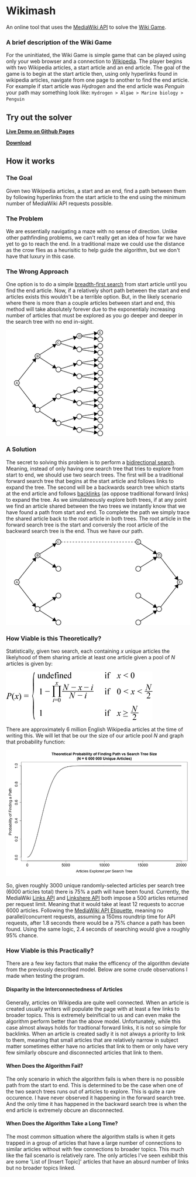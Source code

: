 # Wikimash

An online tool that uses the [MediaWiki API][mwapi] to solve the
[Wiki Game][wikigame].

### A brief description of the Wiki Game

For the uninitiated, the Wiki Game is simple game that can be played using only
your web browser and a connection to [Wikipedia][wikipedia]. The player begins
with two Wikipedia articles, a start article and an end article. The goal of the
game is to begin at the start article then, using only hyperlinks found in
wikipedia articles, navigate from one page to another to find the end article.
For example if start article was *Hydrogen*  and the end article was *Penguin*
your path may something look like: `Hydrogen > Algae > Marine biology > Penguin`

## Try out the solver

[**Live Demo on Github Pages**][demo]

[**Download**][download]

## How it works

### The Goal

Given two Wikipedia articles, a start and an end, find a path between them by
following hyperlinks from the start article to the end using the minimum number
of MediaWiki API requests possible.

### The Problem

We are essentially navigating a maze with no sense of direction. Unlike other
pathfinding problems, we can't really get an idea of how far we have yet to go
to reach the end. In a traditional maze we could use the distance as the crow
flies as a heurisitic to help guide the algorithm, but we don't have that luxury
in this case.

### The Wrong Approach

One option is to do a simple [breadth-first search][bfs] from start article
until you find the end article. Now, if a relatively short path between the
start and end articles exists this wouldn't be a terrible option. But, in the
likely scenario where there is more than a couple articles between start and
end, this method will take absolutely forever due to the exponentialy increasing
number of articles that must be explored as you go deeper and deeper in the
search tree with no end in-sight.

![simple breadth first serach](images/tree.png)

### A Solution

The secret to solving this problem is to perform a [bidirectional search][bds].
Meaning, instead of only having one search tree that tries to explore from start
to end, we should use two search trees. The first will be a traditional forward
search tree that begins at the start article and follows links to expand the
tree. The second will be a backwards search tree which starts at the end article
and follows [backlinks][backlink] (as oppose traditional forward links) to
expand the tree. As we simulatneously explore both trees, if at any point we
find an article shared between the two trees we instantly know that we have
found a path from start and end. To complete the path we simply trace the shared
article back to the root article in both trees. The root article in the forward
search tree is the start and conversly the root article of the backward search
tree is the end. Thus we have our path.

![simple breadth first serach](images/bitree.png)

### How Viable is this Theoretically?

Statistically, given two search, each containing *x* unique articles the
likelyhood of them sharing article at least one article given a pool of *N*
articles is given by:

![probability function](images/probability.png)

There are approximately 6 million English Wikipedia articles at the time of
writing this. We will let that be our the size of our article pool *N* and graph
that probability function:

![probability graph](images/theoretical.png)

So, given roughly 3000 unique randomly-selected articles per search tree (6000
articles total) there is 75% a path will have been found. Currently, the
MediaWiki [Links API][mwapilinks] and [Linkshere API][mwapilinkshere] both
impose a 500 articles returned per request limit. Meaning that it would take at
least 12 requests to accrue 6000 articles. Following the
[MediaWiki API Etiquette][mwapietiquette], meaning no parallel/concurrent
requests, assuming a 150ms roundtrip time for API requests, after 1.8 seconds
there would be a 75% chance a path has been found. Using the same logic, 2.4
seconds of searching would give a roughly 95% chance.

### How Viable is this Practically?

There are a few key factors that make the efficency of the algorithm deviate
from the previously described model. Below are some crude observations I made
when testing the program.

#### Disparity in the Interconnectedness of Articles

Generally, articles on Wikipedia are quite well connected. When an article is
created usually writers will populate the page with at least a few links to
broader topics. This is extremely beinificial to us and can even make the
algorithm perform better than the above model. Unfortunately, while this case
almost always holds for tradtional forward links, it is not so simple for
backlinks. When an article is created sadly it is not always a priority to link
to them, meaning that small articles that are relatively narrow in subject
matter sometimes either have no articles that link to them or only have very
few similarly obscure and disconnected articles that link to them.

#### When Does the Algorithm Fail?

The only scenario in which the algorithm fails is when there is no possible path
from the start to end. This is determined to be the case when one of the two
search trees runs out of articles to explore. This is quite a rare occurence. I
have never observed it happening in the forward search tree. And the only time
it has happened in the backward search tree is when the end article is extremely
obcure an disconnected.

#### When Does the Algorithm Take a Long Time?

The most common sittuation where the algorithm stalls is when it gets trapped in
a group of articles that have a large number of connections to similar articles
without with few connections to broader topics. This much like the fail scenario
is relatively rare. The only articles I've seen exhibit this are some 'List of
[Insert Topic]' articles that have an absurd number of links but no broader
topics linked. 

[wikipedia]:https://wikipedia.org/
[demo]:https://luctowers.github.io/wikimash
[download]:https://github.com/luctowers/wikimash/archive/master.zip
[mwapi]:https://www.mediawiki.org/wiki/API:Main_page
[mwapietiquette]:https://www.mediawiki.org/wiki/API:Etiquette
[mwapilinks]:https://www.mediawiki.org/wiki/API:Links
[mwapilinkshere]:https://www.mediawiki.org/wiki/API:Linkshere
[wikigame]:https://en.wikipedia.org/wiki/Wikipedia:Wiki_Game
[bfs]:https://en.wikipedia.org/wiki/Breadth-first_search
[bds]:https://en.wikipedia.org/wiki/Bidirectional_search
[backlink]:https://en.wikipedia.org/wiki/Backlink
